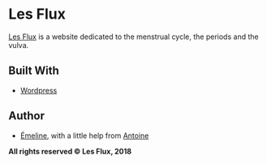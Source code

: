 # Les Flux

[Les Flux](https://lesflux.fr/) is a website dedicated to the menstrual cycle, the periods and the vulva.

## Built With

* [Wordpress](http://wordpress.com/)

## Author

* [Émeline](https://github.com/emelineap),
with a little help from [Antoine](https://github.com/romuleald)


__All rights reserved &copy; Les Flux, 2018__

